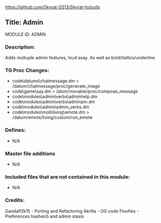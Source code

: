 https://github.com/Skyrat-SS13/Skyrat-tg/pulls

## Title: Admin

MODULE ID: ADMIN

### Description:

Adds multuple admin features, loud asay. As well as bold/itallics/underline.

### TG Proc Changes:

- code\datums\chatmessage.dm > /datum/chatmessage/proc/generate_image
- code\game\say.dm > /atom/movable/proc/compose_message
- code\modules\admin\verbs\adminhelp.dm
- code\modules\admin\verbs\adminpm.dm
- code\modules\admin\admin_verbs.dm
- code\modules\mob\living\emote.dm > /datum/emote/living/custom/run_emote

### Defines:

- N/A

### Master file additions

- N/A

### Included files that are not contained in this module:

- N/A

### Credits:

Gandalf2k15 - Porting and Refactoring
Akrilla - OG code
Floofies - Preferences loadverb and admin stasis

